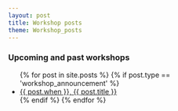 ```yaml
---
layout: post
title: Workshop posts
theme: Workshop_posts 
--- 
```



<h3>Upcoming and past workshops</h3>
<ul class="post-list">
    {% for post in site.posts %}
    {% if post.type == 'workshop_announcement' %}
    <li>
        <a class="post-link" href="{{ post.website }}" target="_blank">{{ post.when }}, {{ post.title }}</a>
    </li>
    {% endif %}
    {% endfor %}
</ul>
